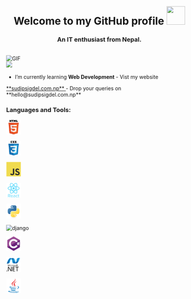 <h1 align="center">
  Welcome to my GitHub profile
  <img
    src="https://media.giphy.com/media/Qilx8dKjHI7FP3Mn5K/giphy.gif"
    width="50px"
    height="50px"
  />
</h1>
<h3 align="center">An IT enthusiast from Nepal.</h3>
<br />
<img
  align="right"
  alt="GIF"
  src="https://media.giphy.com/media/f3iwJFOVOwuy7K6FFw/giphy.gif"
  width="525"
  height="auto"
/>

![](https://komarev.com/ghpvc/?username=sudipsigdel&style=for-the-badge&label=My+Profile+Visitors&color=db0606)
- I’m currently learning **Web Development** - Vist my website
<a href="https://sudipsigdel.com.np" target="_blank">
  **sudipsigdel.com.np**
</a>
- Drop your queries on **hello@sudipsigdel.com.np**

<h3 align="left">Languages and Tools:</h3>
<p align="left">
  <img
    src="https://raw.githubusercontent.com/devicons/devicon/master/icons/html5/html5-original-wordmark.svg"
    alt="html5"
    width="40"
    height="40"
  />

  <img
    src="https://raw.githubusercontent.com/devicons/devicon/master/icons/css3/css3-original-wordmark.svg"
    alt="css3"
    width="40"
    height="40"
  />

  <img
    src="https://raw.githubusercontent.com/devicons/devicon/master/icons/javascript/javascript-original.svg"
    alt="javascript"
    width="40"
    height="40"
  />

  <img
    src="https://raw.githubusercontent.com/devicons/devicon/master/icons/react/react-original-wordmark.svg"
    alt="react"
    width="40"
    height="40"
  />

  <img
    src="https://raw.githubusercontent.com/devicons/devicon/master/icons/python/python-original.svg"
    alt="python"
    width="40"
    height="40"
  />

  <img
    src="https://cdn.worldvectorlogo.com/logos/django.svg"
    alt="django"
    width="40"
    height="40"
  />

  <img
    src="https://raw.githubusercontent.com/devicons/devicon/master/icons/csharp/csharp-original.svg"
    alt="csharp"
    width="40"
    height="40"
  />

  <img
    src="https://raw.githubusercontent.com/devicons/devicon/master/icons/dot-net/dot-net-original-wordmark.svg"
    alt="dotnet"
    width="40"
    height="40"
  />

  <img
    src="https://raw.githubusercontent.com/devicons/devicon/master/icons/java/java-original.svg"
    alt="java"
    width="40"
    height="40"
  />
</p>

